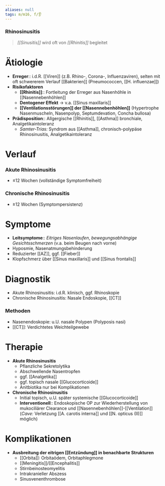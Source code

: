 ```yaml
---
aliases: null
tags: m/m16, f/👂
---
```

### Rhinosinusitis
> *[[Sinusitis]]* wird oft von *[[Rhinitis]]* begleitet

# Ätiologie
- **Erreger**:: i.d.R. [[Viren]] (z.B. Rhino-, Corona-, Influenzaviren), selten mit oft schwererem Verlauf [[Bakterien]] (Pneumococcen, [[H. influenzae]])
- **Risikofaktoren**
	- **[[Rhinitis]]**:: Fortleitung der Erreger aus Nasenhöhle in [[Nasennebenhöhlen]]
	- **Dentogener Effekt** → v.a. [[Sinus maxillaris]]
	- **[[Ventilationsstörungen]] der [[Nasennebenhöhlen]]** (Hypertrophe Nasenmuscheln, Nasenpolyp, Septumdevation, Concha bullosa)
- **Prädisposition**:: Allgergische [[Rhinitis]], [[Asthma]] bronchiale, Analgetikaintoleranz
	- *Samter-Trias:* Syndrom aus [[Asthma]], chronisch-polypäse Rhinosinusitis, Analgetikaintoleranz

# Verlauf
### Akute Rhinosinusitis
- ≤12 Wochen (vollständige Symptomfreiheit)
### Chronische Rhinosinusitis
- ≥12 Wochen (Symptompersistenz)
# Symptome
- **Leitsymptome**:: *Eitriges Nasenlaufen*, *bewegungsabhängige Gesichtsschmerzen* (v.a. beim Beugen nach vorne)
- Hyposmie, Nasenatmungsbehinderung
- Reduzierter [[AZ]], ggf. [[Fieber]]
- Klopfschmerz über [[Sinus maxillaris]] und [[Sinus frontalis]]
# Diagnostik
- Akute Rhinosinusitis: i.d.R. klinisch, ggf. Rhinoskopie
- Chronische Rhinosinusitis: Nasale Endoskopie, [[CT]]
### Methoden
- Nasenendoskopie: u.U. nasale Polypen (Polyposis nasi)
- [[CT]]: Verdichtetes Weichteilgewebe

# Therapie
- **Akute Rhinosinusitis**
	- Pflanzliche Sekretolytika
	- Abschwellende Nasentropfen
	- ggf. [[Analgetika]]
	- ggf. topisch nasale [[Glucocorticoide]]
	- Anitbiotika nur bei Komplikationen
- **Chronische Rhinosinusitis**
	- Initial topisch, u.U. später systemische [[Glucocorticoide]]
	- **Interventionell**:: Endoskopische OP zur Wiederherstellung von mukociliärer Clearance und [[Nasennebenhöhlen]]-[[Ventilation]] (*Cave:* Verletzung [[A. carotis interna]] und [[N. opticus (II)]] möglich)

# Komplikationen
- **Ausbreitung der eitrigen [[Entzündung]] in benachbarte Strukturen**
	- [[Orbita]]: Orbitaödem, Orbitaphlegmone
	- [[Meningitis]]/[[Encephalitis]]
	- Stirnbeinosteomyelitis
	- Intrakranieller Abszess
	- Sinusvenenthrombose